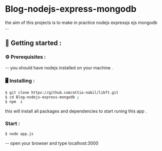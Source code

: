 # Blog-nodejs-express-mongodb
the aim of this projects is to make in practice nodejs expressjs ejs mongodb ...

## 🏁 Getting started :
### ⚙️ Prerequisites : 
-- you should have nodejs installed on your machine . <br>

### 🖥️ Installing : 

```bash
$ git clone https://github.com/attia-nabil/libft.git
$ cd Blog-nodejs-express-mongodb ;
$ npm  i 
```

this will install all packages and dependencies to start runing this app . <br> 

### Start : 


```bash
$ node app.js
```

-- open your browser and type localhost:3000



